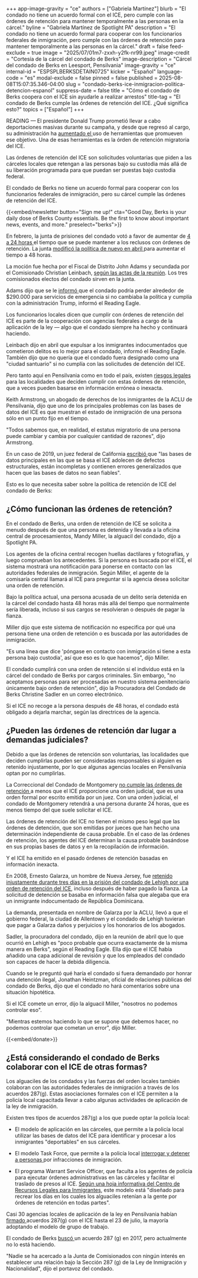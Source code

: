 +++
app-image-gravity = "ce"
authors = ["Gabriela Martínez"]
blurb = "El condado no tiene un acuerdo formal con el ICE, pero cumple con las órdenes de retención para mantener temporalmente a las personas en la cárcel."
byline = "Gabriela Martínez de Spotlight PA"
description = "El condado no tiene un acuerdo formal para cooperar con los funcionarios federales de inmigración, pero cumple con las órdenes de retención para mantener temporalmente a las personas en la cárcel."
draft = false
feed-exclude = true
image = "2025/07/01m7-zxxh-y2fk-nr99.jpeg"
image-credit = "Cortesía de la cárcel del condado de Berks"
image-description = "Cárcel del condado de Berks en Leesport, Pensilvania"
image-gravity = "ce"
internal-id = "ESPSPLBERKSDETAIN0725"
kicker = "Español"
language-code = "es"
modal-exclude = false
pinned = false
published = 2025-08-08T15:07:35.346-04:00
slug = "condado-berks-ice-inmigracion-politica-detencion-espanol"
suppress-date = false
title = "Cómo el condado de Berks coopera con el ICE sin ayudarle a realizar arrestos"
title-tag = "El condado de Berks cumple las órdenes de retención del ICE. ¿Qué significa esto?"
topics = ["Español"]
+++

READING — El presidente Donald Trump prometió llevar a cabo deportaciones masivas durante su campaña, y desde que regresó al cargo, su administración ha <a href="https://tracreports.org/reports/758/">aumentado el </a>uso de herramientas que promueven ese objetivo. Una de esas herramientas es la órden de retención migratoria del ICE.

Las órdenes de retención del ICE son solicitudes voluntarias que piden a las cárceles locales que retengan a las personas bajo su custodia más allá de su liberación programada para que puedan ser puestas bajo custodia federal.

El condado de Berks no tiene un acuerdo formal para cooperar con los funcionarios federales de inmigración, pero su cárcel cumple las órdenes de retención del ICE.

{{<embed/newsletter button="Sign me up!" cta="Good Day, Berks is your daily dose of Berks County essentials. Be the first to know about important news, events, and more." preselect="berks">}}

En febrero, la junta de prisiones del condado votó a favor de aumentar de <a href="https://www.readingeagle.com/2025/02/12/berks-prison-modifies-its-policy-on-ice-detainers/">4 a 24 horas </a>el tiempo que se puede mantener a los reclusos con órdenes de retención. La junta <a href="https://www.readingeagle.com/2025/04/09/berks-prison-once-again-revises-its-policy-on-ice-detainers/">modificó la política de nuevo en abril </a>para aumentar el tiempo a 48 horas.

La moción fue hecha por el Fiscal de Distrito John Adams y secundada por el Comisionado Christian Leinbach, <a href="https://www.berkspa.gov/getmedia/fa8181a8-7a1d-4ffe-b9a2-9831e93fb80a/Prison-Board-Minutes-2025-04.pdf">según las actas de la reunión</a>. Los tres comisionados electos del condado sirven en la junta.

Adams dijo que se le <a href="https://www.readingeagle.com/2025/04/09/berks-prison-once-again-revises-its-policy-on-ice-detainers/">informó </a>que el condado podría perder alrededor de $290.000 para servicios de emergencia si no cambiaba la política y cumplía con la administración Trump, informó el Reading Eagle.

Los funcionarios locales dicen que cumplir con órdenes de retención del ICE es parte de la cooperación con agencias federales a cargo de la aplicación de la ley — algo que el condado siempre ha hecho y continuará haciendo.

Leinbach dijo en abril que expulsar a los inmigrantes indocumentados que cometieron delitos es lo mejor para el condado, informó el Reading Eagle. También dijo que no quería que el condado fuera designado como una &#34;ciudad santuario&#34; si no cumplía con las solicitudes de detención del ICE.

Pero tanto aquí en Pensilvania como en todo el país, existen <a href="https://www.aclupa.org/news/why-pa-county-officials-should-think-twice-cooperating-ice/">riesgos legales </a>para las localidades que deciden cumplir con estas órdenes de retención, que a veces pueden basarse en información errónea o inexacta.

Keith Armstrong, un abogado de derechos de los inmigrantes de la ACLU de Pensilvania, dijo que uno de los principales problemas con las bases de datos del ICE es que muestran el estado de inmigración de una persona sólo en un punto fijo en el tiempo.

&#34;Todos sabemos que, en realidad, el estatus migratorio de una persona puede cambiar y cambia por cualquier cantidad de razones&#34;, dijo Armstrong.

En un caso de 2019, un juez federal de California <a href="https://www.courthousenews.com/wp-content/uploads/2019/09/Gonzalez.v.ICE_.detainer.final_.order_.9.27.pdf">escribió </a>que &#34;las bases de datos principales en las que se basa el ICE adolecen de defectos estructurales, están incompletas y contienen errores generalizados que hacen que las bases de datos no sean fiables&#34;.

Esto es lo que necesita saber sobre la política de retención de ICE del condado de Berks:

## ¿Cómo funcionan las órdenes de retención?

En el condado de Berks, una orden de retención de ICE se solicita a menudo después de que una persona es detenida y llevada a la oficina central de procesamientos, Mandy Miller, la alguacil del condado, dijo a Spotlight PA.

Los agentes de la oficina central recogen huellas dactilares y fotografías, y luego comprueban los antecedentes. Si la persona es buscada por el ICE, el sistema mostrará una notificación para ponerse en contacto con las autoridades federales de inmigración. Según Miller, el agente de la comisaría central llamará al ICE para preguntar si la agencia desea solicitar una orden de retención.

Bajo la política actual, una persona acusada de un delito sería detenida en la cárcel del condado hasta 48 horas más allá del tiempo que normalmente sería liberada, incluso si sus cargos se resolvieran o después de pagar la fianza.

Miller dijo que este sistema de notificación no especifica por qué una persona tiene una orden de retención o es buscada por las autoridades de inmigración.

&#34;Es una línea que dice &#39;póngase en contacto con inmigración si tiene a esta persona bajo custodia&#39;, así que eso es lo que hacemos&#34;, dijo Miller.

El condado cumplirá con una orden de retención si el individuo está en la cárcel del condado de Berks por cargos criminales. Sin embargo, &#34;no aceptamos personas para ser procesadas en nuestro sistema penitenciario únicamente bajo orden de retención&#34;, dijo la Procuradora del Condado de Berks Christine Sadler en un correo electrónico.

Si el ICE no recoge a la persona después de 48 horas, el condado está obligado a dejarla marchar, según las directrices de la agencia.

## ¿Pueden las órdenes de retención dar lugar a demandas judiciales?

Debido a que las órdenes de retención son voluntarias, las localidades que deciden cumplirlas pueden ser consideradas responsables si alguien es retenido injustamente, por lo que algunas agencias locales en Pensilvania optan por no cumplirlas.

La Correccional del Condado de Montgomery <a href="https://whyy.org/articles/ice-montgomery-county-correctional-facility/">no cumple las órdenes de retención </a>a menos que el ICE proporcione una orden judicial, que es una orden formal por escrito emitida por un juez. Con una orden judicial, el condado de Montgomery retendrá a una persona durante 24 horas, que es menos tiempo del que suele solicitar el ICE.

Las órdenes de retención del ICE no tienen el mismo peso legal que las órdenes de detención, que son emitidas por jueces que han hecho una determinación independiente de causa probable. En el caso de las órdenes de retención, los agentes del ICE determinan la causa probable basándose en sus propias bases de datos y en la recopilación de información.

Y el ICE ha emitido en el pasado órdenes de retención basadas en información inexacta.

En 2008, Ernesto Galarza, un hombre de Nueva Jersey, fue <a href="https://www.aclu.org/cases/galarza-v-szalczyk#:~:text=All%20the%20defendants%20have%20now,in%20damages%20and%20attorney&#39;s%20fees.">retenido injustamente durante tres días en la prisión del condado de Lehigh por una orden de retención del ICE</a>, incluso después de haber pagado la fianza. La solicitud de detención se basaba en información falsa que alegaba que era un inmigrante indocumentado de República Dominicana.

La demanda, presentada en nombre de Galarza por la ACLU, llevó a que el gobierno federal, la ciudad de Allentown y el condado de Lehigh tuvieran que pagar a Galarza daños y perjuicios y los honorarios de los abogados.

Sadler, la procuradora del condado, dijo en la reunión de abril que lo que ocurrió en Lehigh es &#34;poco probable que ocurra exactamente de la misma manera en Berks&#34;, según el Reading Eagle. Ella dijo que el ICE había añadido una capa adicional de revisión y que los empleados del condado son capaces de hacer la debida diligencia.

Cuando se le preguntó qué haría el condado si fuera demandado por honrar una detención ilegal, Jonathan Heintzman, oficial de relaciones públicas del condado de Berks, dijo que el condado no hará comentarios sobre una situación hipotética.

Si el ICE comete un error, dijo la alguacil Miller, &#34;nosotros no podemos controlar eso&#34;.

&#34;Mientras estemos haciendo lo que se supone que debemos hacer, no podemos controlar que cometan un error&#34;, dijo Miller.

{{<embed/donate>}}

## ¿Está considerando el condado de Berks colaborar con el ICE de otras formas?

Los alguaciles de los condados y las fuerzas del orden locales también colaboran con las autoridades federales de inmigración a través de los acuerdos 287(g). Estas asociaciones formales con el ICE permiten a la policía local capacitada llevar a cabo algunas actividades de aplicación de la ley de inmigración.

Existen tres tipos de acuerdos 287(g) a los que puede optar la policía local:

- El modelo de aplicación en las cárceles, que permite a la policía local utilizar las bases de datos del ICE para identificar y procesar a los inmigrantes &#34;deportables&#34; en sus cárceles.

- El modelo Task Force, que permite a la policía local <a href="https://stateline.org/2025/02/21/ice-lets-local-officials-stop-immigrants-on-the-streets-as-task-force-program-is-back/">interrogar y detener a personas </a>por infracciones de inmigración.

- El programa Warrant Service Officer, que faculta a los agentes de policía para ejecutar órdenes administrativas en las cárceles y facilitar el traslado de presos al ICE. <a href="https://www.ilrc.org/sites/default/files/resources/2019.05_ilrc_wso_programs-final2.pdf">Según una hoja informativa del Centro de Recursos Legales para Inmigrantes</a>, este modelo está &#34;diseñado para recrear los días en los cuales los alguaciles retenían a la gente por órdenes de retención en todas partes&#34;.

Casi 30 agencias locales de aplicación de la ley en Pensilvania habían <a href="https://www.ice.gov/identify-and-arrest/287g#:~:text=Service%20Officer%20Facts-,287(g)%20Participating%20Agencies,-As%20of%20July">firmado </a>acuerdos 287(g) con el ICE hasta el 23 de julio, la mayoría adoptando el modelo de grupo de trabajo.

El condado de Berks <a href="https://www.berkspa.gov/getmedia/d46d22ff-e952-4737-9277-5806bfe734ee/InForce-Spring-2017.pdf">buscó </a>un acuerdo 287 (g) en 2017, pero actualmente no lo está haciendo.

&#34;Nadie se ha acercado a la Junta de Comisionados con ningún interés en establecer una relación bajo la Sección 287 (g) de la Ley de Inmigración y Nacionalidad&#34;, dijo el portavoz del condado.

